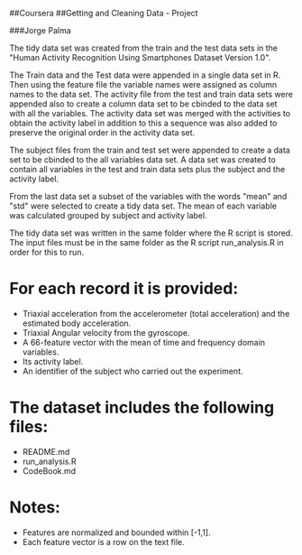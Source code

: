 ##Coursera
##Getting and Cleaning Data - Project

###Jorge Palma

The tidy data set was created from the train and the test data sets in the "Human Activity 
Recognition Using Smartphones Dataset Version 1.0".

The Train data and the Test data were appended in a single data set in R. Then using the feature 
file the variable names were assigned as column names to the data set. The activity file from the 
test and train data sets were appended also to create a column data set to be cbinded to the 
data set with all the variables. The activity data set was merged with the activities to obtain 
the activity label in addition to this a sequence was also added to preserve the original order 
in the activity data set. 

The subject files from the train and test set were appended to create a data set to be cbinded to 
the all variables data set. A data set was created to contain all variables in the test and train
data sets plus the subject and the activity label.

From the last data set a subset of the variables with the words "mean" and "std" were selected 
to create a tidy data set. The mean of each variable was calculated grouped by subject and 
activity label.

The tidy data set was written in the same folder where the R script is stored. The input files must 
be in the same folder as the R script run_analysis.R in order for this to run.

For each record it is provided:
======================================

- Triaxial acceleration from the accelerometer (total acceleration) and the estimated body acceleration.
- Triaxial Angular velocity from the gyroscope. 
- A 66-feature vector with the mean of time and frequency domain variables. 
- Its activity label. 
- An identifier of the subject who carried out the experiment.

The dataset includes the following files:
=========================================

- README.md
- run_analysis.R
- CodeBook.md

Notes: 
======
- Features are normalized and bounded within [-1,1].
- Each feature vector is a row on the text file.

